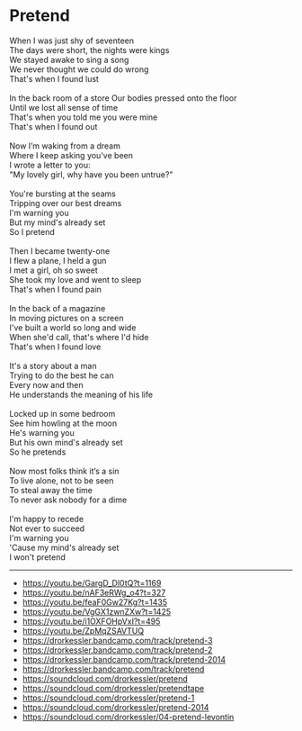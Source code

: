 # Pretend

When I was just shy of seventeen\
The days were short, the nights were kings\
We stayed awake to sing a song\
We never thought we could do wrong\
That's when I found lust\
\
In the back room of a store
Our bodies pressed onto the floor\
Until we lost all sense of time\
That's when you told me you were mine\
That's when I found out\
\
Now I’m waking from a dream\
Where I keep asking you've been\
I wrote a letter to you:\
"My lovely girl, why have you been untrue?"\
\
You're bursting at the seams\
Tripping over our best dreams\
I'm warning you\
But my mind's already set\
So I pretend\
\
Then I became twenty-one\
I flew a plane, I held a gun\
I met a girl, oh so sweet\
She took my love and went to sleep\
That's when I found pain\
\
In the back of a magazine\
In moving pictures on a screen\
I've built a world so long and wide\
When she'd call, that's where I'd hide\
That's when I found love\
\
It's a story about a man\
Trying to do the best he can\
Every now and then\
He understands the meaning of his life\
\
Locked up in some bedroom\
See him howling at the moon\
He's warning you\
But his own mind's already set\
So he pretends\
\
Now most folks think it’s a sin\
To live alone, not to be seen\
To steal away the time\
To never ask nobody for a dime\
\
I'm happy to recede\
Not ever to succeed\
I'm warning you\
'Cause my mind's already set\
I won't pretend

---
- https://youtu.be/GargD_Dl0tQ?t=1169
- https://youtu.be/nAF3eRWg_o4?t=327
- https://youtu.be/feaF0Gw27Kg?t=1435
- https://youtu.be/VgGX1zwnZXw?t=1425
- https://youtu.be/i1OXFOHpVxI?t=495
- https://youtu.be/ZpMqZSAVTUQ
- https://drorkessler.bandcamp.com/track/pretend-3
- https://drorkessler.bandcamp.com/track/pretend-2
- https://drorkessler.bandcamp.com/track/pretend-2014
- https://drorkessler.bandcamp.com/track/pretend
- https://soundcloud.com/drorkessler/pretend
- https://soundcloud.com/drorkessler/pretendtape
- https://soundcloud.com/drorkessler/pretend-1
- https://soundcloud.com/drorkessler/pretend-2014
- https://soundcloud.com/drorkessler/04-pretend-levontin
